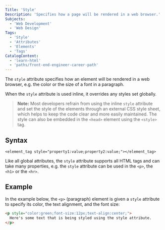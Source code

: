 ```yaml
---
Title: 'Style'
Description: 'Specifies how a page will be rendered in a web browser.'
Subjects:
  - 'Web Development'
  - 'Web Design'
Tags:
  - 'Style' 
  - 'Attributes'
  - 'Elements'
  - 'Tags'
CatalogContent:
  - 'learn-html'
  - 'paths/front-end-engineer-career-path'
---
```


The `style` attribute specifies how an element will be rendered in a web browser, e.g. the color or the size of a font in a paragraph.

When the `style` attribute is used inline, it overrides any styles set globally. 

> **Note:** Most developers refrain from using the inline `style` attribute and set the style of the elements through an external CSS style sheet, which helps to keep the code clear and more easily maintained. The style can also be embedded in the `<head>` element using the `<style>` tag.

## Syntax

```pseudo
<element_tag style="property1:value;property2:value;"></element_tag>
```

Like all global attributes, the `style` attribute supports all HTML tags and can take many properties, e.g. the `style` attribute can be used in the `<p>`, the `<h1>` or the `<hr>`.

## Example

In the example below, the `<p>` (paragraph) element is given a `style` attribute to specify its color, the text alignment, and the font size:

```html
<p style="color:green;font-size:12px;text-align:center;">
  Here's some text that is being styled using the style attribute.
</p>
```